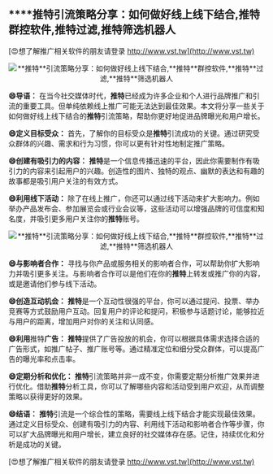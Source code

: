 ## ****推特**引流策略分享：如何做好线上线下结合,**推特**群控软件,**推特**过滤,**推特**筛选机器人**

[😍想了解推广相关软件的朋友请登录 http://www.vst.tw](http://www.vst.tw)

 <center><img src="https://vst.tw/MP4/tuiguang/png/4.png" alt="**推特**引流策略分享：如何做好线上线下结合,**推特**群控软件,**推特**过滤,**推特**筛选机器人"></center>

**😄导语：**
在当今社交媒体时代，**推特**已经成为许多企业和个人进行品牌推广和引流的重要工具。但单纯依赖线上推广可能无法达到最佳效果。本文将分享一些关于如何做好线上线下结合的**推特**引流策略，帮助你更好地促进品牌曝光和用户增长。

**😄定义目标受众：**
首先，了解你的目标受众是**推特**引流成功的关键。通过研究受众群体的兴趣、需求和行为习惯，你可以更有针对性地制定推广策略。

**😄创建有吸引力的内容：**
**推特**是一个信息传播迅速的平台，因此你需要制作有吸引力的内容来引起用户的兴趣。创造性的图片、独特的观点、幽默的表达和有趣的故事都是吸引用户关注的有效方式。

**😄利用线下活动：**
除了在线上推广，你还可以通过线下活动来扩大影响力。例如举办产品发布会、参加展览会或行业会议等，这些活动可以增强品牌的可信度和知名度，并吸引更多用户关注你的**推特**账号。

 <center><img src="https://vst.tw/MP4/tuiguang/png/0.png" alt="**推特**引流策略分享：如何做好线上线下结合,**推特**群控软件,**推特**过滤,**推特**筛选机器人"></center>

**😄与影响者合作：**
寻找与你产品或服务相关的影响者合作，可以帮助你扩大影响力并吸引更多关注。与影响者合作可以是他们在你的**推特**上转发或推广你的内容，或是邀请他们参与线下活动。

**😄创造互动机会：**
**推特**是一个互动性很强的平台，你可以通过提问、投票、举办竞赛等方式鼓励用户互动。回复用户的评论和提问，积极参与话题讨论，能够拉近与用户的距离，增加用户对你的关注和认同感。

**😄利用**推特**广告：**
**推特**提供了广告投放的机会，你可以根据具体需求选择合适的广告形式，如推广帖子、推广账号等。通过精准定位和细分受众群体，可以提高广告的曝光率和点击率。

**😄定期分析和优化：**
**推特**引流策略并非一成不变，你需要定期分析推广效果并进行优化。借助**推特**分析工具，你可以了解哪些内容和活动受到用户欢迎，从而调整策略以获得更好的效果。

**😄结语：**
**推特**引流是一个综合性的策略，需要线上线下结合才能实现最佳效果。通过定义目标受众、创建有吸引力的内容、利用线下活动和影响者合作等步骤，你可以扩大品牌曝光和用户增长，建立良好的社交媒体存在感。记住，持续优化和分析是成功的关键。

[😍想了解推广相关软件的朋友请登录 http://www.vst.tw](http://www.vst.tw)




